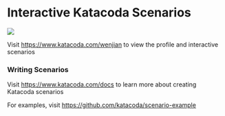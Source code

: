 # Interactive Katacoda Scenarios

[![](http://shields.katacoda.com/katacoda/wenjian/count.svg)](https://www.katacoda.com/wenjian "Get your profile on Katacoda.com")

Visit https://www.katacoda.com/wenjian to view the profile and interactive scenarios

### Writing Scenarios
Visit https://www.katacoda.com/docs to learn more about creating Katacoda scenarios

For examples, visit https://github.com/katacoda/scenario-example
